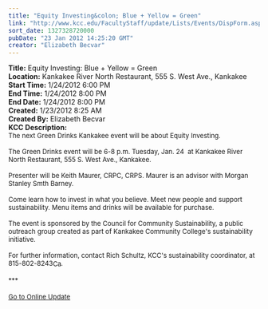 ```yaml
---
title: "Equity Investing&colon; Blue + Yellow = Green"
link: "http://www.kcc.edu/FacultyStaff/update/Lists/Events/DispForm.aspx?ID=209"
sort_date: 1327328720000
pubDate: "23 Jan 2012 14:25:20 GMT"
creator: "Elizabeth Becvar"
---
```


<div><b>Title:</b> Equity Investing: Blue + Yellow = Green</div>
<div><b>Location:</b> Kankakee River North Restaurant, 555 S. West Ave., Kankakee</div>
<div><b>Start Time:</b> 1/24/2012 6:00 PM</div>
<div><b>End Time:</b> 1/24/2012 8:00 PM</div>
<div><b>End Date:</b> 1/24/2012 8:00 PM</div>
<div><b>Created:</b> 1/23/2012 8:25 AM</div>
<div><b>Created By:</b> Elizabeth Becvar</div>
<div><b>KCC Description:</b> <div class="ExternalClassE79AE30BB10041DD916DBB8B6139D328"><div><font size="2">The next Green Drinks Kankakee event will be about Equity Investing.<br /> <br />The Green Drinks event will be 6-8 p.m. Tuesday, Jan. 24  at Kankakee River North Restaurant, 555 S. West Ave., Kankakee.<br /> <br />Presenter will be Keith Maurer, CRPC, CRPS. Maurer is an advisor with Morgan Stanley Smth Barney.<br /> <br />Come learn how to invest in what you believe. Meet new people and support sustainability. Menu items and drinks will be available for purchase.<br /> <br />The event is sponsored by the Council for Community Sustainability, a public outreach group created as part of Kankakee Community College's sustainability initiative. <br /> <br />For further information, contact Rich Schultz, KCC's sustainability coordinator, at </font><span style="white-space:nowrap" class="baec5a81-e4d6-4674-97f3-e9220f0136c1"><font size="2">815-802-8243</font><a style="border-bottom:medium none;position:static !important;border-left:medium none;margin:0px;width:16px;bottom:0px;display:inline;white-space:nowrap;float:none;height:16px;vertical-align:middle;overflow:hidden;border-top:medium none;top:0px;cursor:hand;right:0px;border-right:medium none;left:0px" title="Call: 815-802-8243" href="#"><font size="2"><img style="border-bottom:medium none;position:static !important;border-left:medium none;margin:0px;width:16px;bottom:0px;display:inline;white-space:nowrap;float:none;height:16px;vertical-align:middle;overflow:hidden;border-top:medium none;top:0px;cursor:hand;right:0px;border-right:medium none;left:0px" title="Call: 815-802-8243" /></font></a></span><font size="2">. </font></div>
<div><font size="2"></font> </div>
<div><font size="2">***</font></div>
<div><font size="2"></font> </div>
<div><a href="/FacultyStaff/update/Pages/dailyupdate.aspx"><font size="2">Go to Online Update</font></a></div>
<div><br /> </div></div></div>
